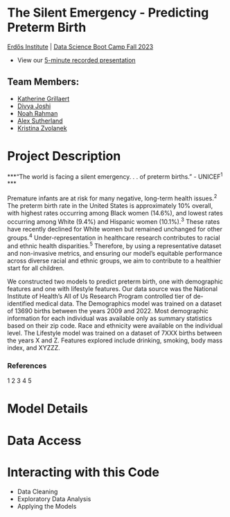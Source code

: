 # The Silent Emergency - Predicting Preterm Birth
[Erdős Institute](https://www.erdosinstitute.org/) | [Data Science Boot Camp Fall 2023](https://www.erdosinstitute.org/programs/fall-2023/data-science-boot-camp)

- View our [5-minute recorded presentation]()

## Team Members:
- [Katherine Grillaert]()
- [Divya Joshi]()
- [Noah Rahman]()
- [Alex Sutherland]()
- [Kristina Zvolanek]()

# Project Description

***“The world is facing a silent emergency. . . of preterm births.” - UNICEF<sup>1</sup> ***

Premature infants are at risk for many negative, long-term health issues.<sup>2</sup> The preterm birth
rate in the United States is approximately 10% overall, with highest rates occurring among Black women
(14.6%), and lowest rates occurring among White (9.4%) and Hispanic women (10.1%).<sup>3</sup> These rates have
recently declined for White women but remained unchanged for other groups.<sup>4</sup> Under-representation in
healthcare research contributes to racial and ethnic health disparities.<sup>5</sup> Therefore, by using a representative 
dataset and non-invasive metrics, and ensuring our model’s equitable performance across diverse
racial and ethnic groups, we aim to contribute to a healthier start for all children.

We constructed two models to predict preterm birth, one with demographic features and
one with lifestyle features. Our data source was the National Institute of Health’s All of Us Research
Program controlled tier of de-identified medical data. The Demographics model was trained on a dataset
of 13690 births between the years 2009 and 2022. Most demographic information for each individual was
available only as summary statistics based on their zip code. Race and ethnicity were available on the
individual level. The Lifestyle model was trained on a dataset of 7XXX births between the years X and
Z. Features explored include drinking, smoking, body mass index, and XYZZZ.

### References
1
2
3
4
5

# Model Details

# Data Access

# Interacting with this Code

- Data Cleaning
- Exploratory Data Analysis
- Applying the Models
